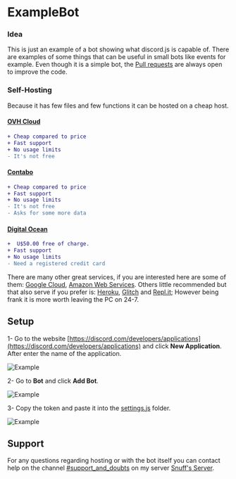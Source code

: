 # ExampleBot

### Idea

This is just an example of a bot showing what discord.js is capable of. There are examples of some things that can be useful in small bots like events for example.
Even though it is a simple bot, the [Pull requests](https://github.com/Snuffz/ExampleBot/pulls) are always open to improve the code.

### Self-Hosting

Because it has few files and few functions it can be hosted on a cheap host. 

#### [OVH Cloud](https://www.ovhcloud.com/en/vps/cheap-vps//)

```diff
+ Cheap compared to price
+ Fast support
+ No usage limits
- It's not free
```

#### [Contabo](https://contabo.com/?show=vps)

```diff
+ Cheap compared to price
+ Fast support
+ No usage limits
- It's not free
- Asks for some more data
```

#### [Digital Ocean](https://www.digitalocean.com/pricing/#Compute)

```diff
+  U$50.00 free of charge.
+ Fast support 
+ No usage limits
- Need a registered credit card
```

There are many other great services, if you are interested here are some of them: [Google Cloud](https://cloud.google.com/compute/all-pricing), [Amazon Web Services](https://aws.amazon.com/ec2/). Others little recommended but that also serve if you prefer is: [Heroku](https://dashboard.heroku.com/), [Glitch](https://glitch.com) and [Repl.it](https://repl.it/repls); However being frank it is more worth leaving the PC on 24-7.

## Setup

1- Go to the website [https://discord.com/developers/applications](https://discord.com/developers/applications) and click **New Application**. After enter the name of the application.

![Example](https://cdn.discordapp.com/attachments/673134342398279700/815710574087241749/discord-new-application.png)

2- Go to **Bot** and click **Add Bot**.

![Example](https://s2.glbimg.com/ESbX4gH-ABR44P-6U0CYXtnJrIo=/0x0:695x338/984x0/smart/filters:strip_icc()/i.s3.glbimg.com/v1/AUTH_08fbf48bc0524877943fe86e43087e7a/internal_photos/bs/2020/A/O/ohZFerSzq1DBQi8J37qg/discordbot2.jpg)

3- Copy the token and paste it into the [settings.js](https://github.com/Snuffz/ExampleBot/blob/main/settingsExample.js) folder.

![Example](https://s2.glbimg.com/SpOVvAQ69xbZ5lrUnhrmMEAzoEE=/0x0:695x338/984x0/smart/filters:strip_icc()/i.s3.glbimg.com/v1/AUTH_08fbf48bc0524877943fe86e43087e7a/internal_photos/bs/2020/F/E/STsjVfSUazL8Asfhebuw/discordbot4.jpg)

## Support

For any questions regarding hosting or with the bot itself you can contact help on the channel [#support_and_doubts](https://discord.gg/HTV2Wgh) on my server [Snuff's Server](https://discord.gg/eEQBT4A).
